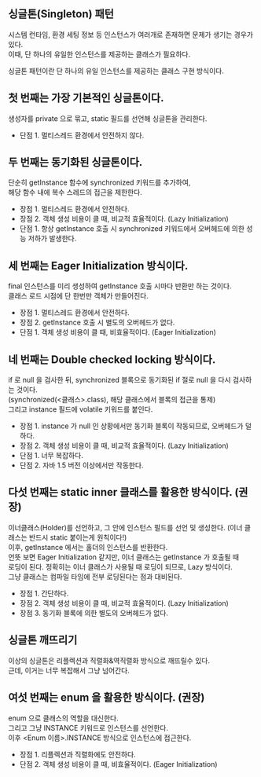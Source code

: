 ## 싱글톤(Singleton) 패턴 

시스템 런타임, 환경 세팅 정보 등 인스턴스가 여러개로 존재하면 문제가 생기는 경우가 있다.  
이때, 단 하나의 유일한 인스턴스를 제공하는 클래스가 필요하다.  

싱글톤 패턴이란 단 하나의 유일 인스턴스를 제공하는 클래스 구현 방식이다.      
  
## 첫 번째는 가장 기본적인 싱글톤이다.  
생성자를 private 으로 묶고, static 필드를 선언해 싱글톤을 관리한다.  
  * 단점 1. 멀티스레드 환경에서 안전하지 않다.  
  
## 두 번째는 동기화된 싱글톤이다.  
단순히 getInstance 함수에 synchronized 키워드를 추가하여,  
해당 함수 내에 복수 스레드의 접근을 제한한다.  
  * 장점 1. 멀티스레드 환경에서 안전하다.  
  * 장점 2. 객체 생성 비용이 클 때, 비교적 효율적이다. (Lazy Initialization)  
  * 단점 1. 항상 getInstance 호출 시 synchronized 키워드에서 오버헤드에 의한 성능 저하가 발생한다.  
  
## 세 번째는 Eager Initialization 방식이다.  
final 인스턴스를 미리 생성하여 getInstance 호출 시마다 반환만 하는 것이다.  
클래스 로드 시점에 단 한번만 객체가 만들어진다.  
  * 장점 1. 멀티스레드 환경에서 안전하다.  
  * 장점 2. getInstance 호출 시 별도의 오버헤드가 없다.  
  * 단점 1. 객체 생성 비용이 클 때, 비효율적이다. (Eager Initialization)  
      
## 네 번째는 Double checked locking 방식이다.  
if 로 null 을 검사한 뒤, synchronized 블록으로 동기화된 if 절로 null 을 다시 검사하는 것이다.  
(synchronized(<클래스>.class), 해당 클래스에서 블록의 접근을 통제)   
그리고 instance 필드에 volatile 키워드를 붙인다.  
  * 장점 1. instance 가 null 인 상황에서만 동기화 블록이 작동되므로, 오버헤드가 덜하다.  
  * 장점 2. 객체 생성 비용이 클 때, 비교적 효율적이다. (Lazy Initialization)  
  * 단점 1. 너무 복잡하다.  
  * 단점 2. 자바 1.5 버전 이상에서만 작동한다.  
   
## 다섯 번째는 static inner 클래스를 활용한 방식이다. (권장)  
이너클래스(Holder)를 선언하고, 그 안에 인스턴스 필드를 선언 및 생성한다. (이너 클래스는 반드시 static 붙이는게 원칙이다!)  
이후, getInstance 에서는 홀더의 인스턴스를 반환한다.  
언뜻 보면 Eager Initialization 같지만, 이너 클래스는 getInstance 가 호출될 때  
로딩이 된다. 정확히는 이너 클래스가 사용될 때 로딩이 되므로, Lazy 방식이다.  
그냥 클래스는 컴파일 타임에 전부 로딩된다는 점과 대비된다.  
  * 장점 1. 간단하다.  
  * 장점 2. 객체 생성 비용이 클 때, 비교적 효율적이다. (Lazy Initialization)  
  * 장점 3. 동기화 블록에 의한 별도의 오버헤드가 없다.  
  
## 싱글톤 깨뜨리기    
이상의 싱글톤은 리플렉션과 직렬화&역직렬화 방식으로 깨뜨릴수 있다.  
근데, 이거는 너무 복잡해서 그냥 넘어간다.  

## 여섯 번째는 enum 을 활용한 방식이다. (권장)  
enum 으로 클래스의 역할을 대신한다.  
그리고 그냥 INSTANCE 키워드로 인스턴스를 선언한다.  
이후 <Enum 이름>.INSTANCE 방식으로 인스턴스에 접근한다.  
  * 장점 1. 리플렉션과 직렬화에도 안전하다.  
  * 단점 2. 객체 생성 비용이 클 때, 비효율적이다. (Eager Initialization)  
